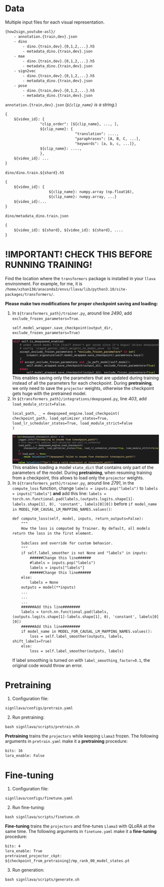 # Data

Multiple input files for each visual representation.

```
{how2sign,youtube-asl}/
    - annotation.{train,dev}.json
    - dino
        - dino.{train,dev}.{0,1,2,...}.h5
        - metadata_dino.{train,dev}.json
    - mae
        - dino.{train,dev}.{0,1,2,...}.h5
        - metadata_dino.{train,dev}.json
    - sign2vec
        - dino.{train,dev}.{0,1,2,...}.h5
        - metadata_dino.{train,dev}.json
    - pose
        - dino.{train,dev}.{0,1,2,...}.h5
        - metadata_dino.{train,dev}.json
```

`annotation.{train,dev}.json` (*`${clip_name}` is a string.*)
```
{
    ${video_id}: {
                "clip_order": [${clip_name}, ..., ],
                ${clip_name}: {
                                "translation": ....,
                                "paraphrases": [A, B, C, ...],
                                "keywords": [a, b, c, ...]},
                ${clip_name}: ....,
                },
    ${video_id}: ...
}
```
`dino/dino.train.${shard}.h5`
```
{
    ${video_id}: {
                    ${clip_name}: numpy.array (np.float16),
                    ${clip_name}: numpy.array, ...}
    ${video_id}:...
}
```
`dino/metadata_dino.train.json`
```
{
    ${video_id}: ${shard}, ${video_id}: ${shard}, ....
}
```

# !IMPORTANT! CHECK THIS BEFORE RUNNING TRAINING!
Find the location where the `transformers` package is installed in your `llava` environment. For example, for me, it is `/home/xzhan138/anaconda3/envs/llava/lib/python3.10/site-packages/transformers/`.

**Please make two modifications for proper checkpoint saving and loading:** 
1. In `${transformers_path}/trainer.py`, around line *2490*, add `exclude_frozen_parameters=True`.
    ```
    self.model_wrapper.save_checkpoint(output_dir, exclude_frozen_parameters=True)
    ```
    ![trainer.py](images/save_ckpt.png)
    This enables saving only the parameters that are updated during training instead of all the parameters for each checkpoint. 
    During **pretraining**, we only need to save the `projector` weights, otherwise the checkpoint gets huge with the pretrained model.
2. In `${transformers_path}/integrations/deepspeed.py`, line *403*, add `load_module_strict=False`.
    ```
    local_path, _ = deepspeed_engine.load_checkpoint(
    checkpoint_path, load_optimizer_states=True, load_lr_scheduler_states=True, load_module_strict=False
    )
    ```
    ![deepspeed.py](images/load_ckpt.png)
    This enables loading a model `state_dict` that contains only part of the parameters of the model. 
    During **pretraining**, when resuming training from a checkpoint, this allows to load only the `projector` weights.
3. In `${transformers_path}/trainer.py`, around line *2791*, in the `compute_loss` function, change `labels = inputs.pop("labels")` to `labels = inputs["labels"]` **and** add this line: `labels = torch.nn.functional.pad(labels,(outputs.logits.shape[1]-labels.shape[1], 0), 'constant', labels[0][0])` before `if model_name in MODEL_FOR_CAUSAL_LM_MAPPING_NAMES.values()`:
    ```
    def compute_loss(self, model, inputs, return_outputs=False):
        """
        How the loss is computed by Trainer. By default, all models return the loss in the first element.

        Subclass and override for custom behavior.
        """
        if self.label_smoother is not None and "labels" in inputs:
            ######Change this line######
            #labels = inputs.pop("labels")
            labels = inputs["labels"]
            ######Change this line######
        else:
            labels = None
        outputs = model(**inputs)
        ...
        ...
        ...
        ######Add this line########
        labels = torch.nn.functional.pad(labels,(outputs.logits.shape[1]-labels.shape[1], 0), 'constant', labels[0][0])
        ######Add this line########
        if model_name in MODEL_FOR_CAUSAL_LM_MAPPING_NAMES.values():
            loss = self.label_smoother(outputs, labels, shift_labels=True)
        else:
            loss = self.label_smoother(outputs, labels)
    ```
    If label smoothing is turned on with `label_smoothing_factor=0.1`, the original code would throw an error.
# Pretraining
1. Configuration file: 
```
signllava/configs/pretrain.yaml
```
2. Run pretraining:
```
bash signllava/scripts/pretrain.sh
```
**Pretraining** trains the `projectors` while keeping `Llama3` frozen. The following arguments in `pretrain.yaml` make it a **pretraining** procedure:
```
bits: 16
lora_enable: False
```
# Fine-tuning
1. Configuration file: 
```
signllava/configs/finetune.yaml
```
2. Run fine-tuning:
```
bash signllava/scripts/finetune.sh
```
**Fine-tuning** trains the `projectors` and fine-tunes `Llama3` with QLoRA at the same time. The following arguments in `finetune.yaml` make it a **fine-tuning** procedure:
```
bits: 4
lora_enable: True
pretrained_projector_ckpt: ${checkpoint_from_pretraining}/mp_rank_00_model_states.pt
```
3. Run generation:
```
bash signllava/scripts/generate.sh
```
